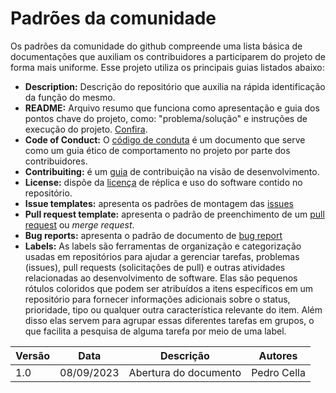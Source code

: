 # Padrões da comunidade

Os padrões da comunidade do github compreende uma lista básica de documentações que auxiliam os contribuidores
a participarem do projeto de forma mais uniforme. Esse projeto utiliza os principais guias listados abaixo:

- **Description:** Descrição do repositório que auxilia na rápida identificação da função do mesmo.
- **README:** Arquivo resumo que funciona como apresentação e guia dos pontos chave do projeto, como:
"problema/solução" e instruções de execução do projeto. [Confira](https://github.com/fga-eps-mds/2023-2-GEROcuidado-Doc/blob/main/README.md).
- **Code of Conduct:** O [código de conduta](https://github.com/fga-eps-mds/2023-2-GEROcuidado-Doc/blob/main/CODIGO_DE_CONDUTA.md) é um documento que serve como um guia ético de comportamento no projeto por parte dos contribuidores.
- **Contribuiting:** é um [guia](https://github.com/fga-eps-mds/2023-2-GEROcuidado-Doc/blob/main/docs/planejamento/plano_de_contribuicao.md) de contribuição 
na visão de desenvolvimento.
- **License:** dispõe da [licença](https://github.com/fga-eps-mds/2023-2-GEROcuidado-Doc/blob/main/LICENSE) de réplica e uso do software contido no repositório.
- **Issue templates:** apresenta os padrões de montagem das [issues](https://github.com/fga-eps-mds/2023-2-GEROcuidado-Doc/blob/main/.github/ISSUE_TEMPLATE/template-das-issues.md)
- **Pull request template:** apresenta o padrão de preenchimento de um [pull request](https://github.com/fga-eps-mds/2023-2-GEROcuidado-Doc/blob/main/.github/template-dos-pull-requests.md) ou *merge request*.
- **Bug reports:** apresenta o padrão de documento de [bug report](https://github.com/fga-eps-mds/2023-2-GEROcuidado-Doc/blob/main/.github/ISSUE_TEMPLATE/template-de-bug-report.md)
- **Labels:** As labels são ferramentas de organização e categorização usadas em repositórios para ajudar a gerenciar tarefas, problemas (issues), pull requests (solicitações de pull) e outras atividades relacionadas ao desenvolvimento de software. Elas são pequenos rótulos coloridos que podem ser atribuídos a itens específicos em um repositório para fornecer informações adicionais sobre o status, prioridade, tipo ou qualquer outra característica relevante do item. Além disso elas servem para agrupar essas diferentes tarefas em grupos, o que facilita a pesquisa de alguma tarefa por meio de uma label.

| Versão | Data       | Descrição | Autores |
| ------ | ---------- | --------- | ------- |
| 1.0    | 08/09/2023 | Abertura do documento | Pedro Cella |